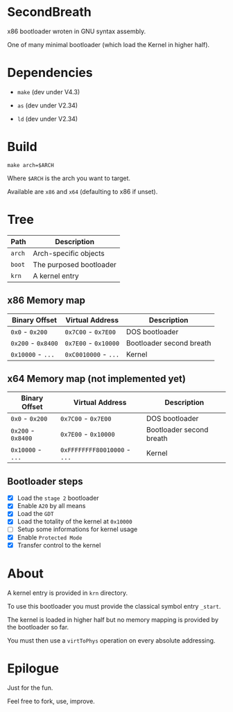 # SecondBreath

x86 bootloader wroten in GNU syntax assembly.

One of many minimal bootloader (which load the Kernel in higher half).


# Dependencies

  * `make` (dev under V4.3)

  * `as` (dev under V2.34)

  * `ld` (dev under V2.34)


# Build

`make arch=$ARCH`

Where `$ARCH` is the arch you want to target.

Available are `x86` and `x64` (defaulting to x86 if unset).


# Tree

| Path     | Description             |
|----------|-------------------------|
| `arch`   | Arch-specific objects   |
| `boot`   | The purposed bootloader |
| `krn`    | A kernel entry          |


## x86 Memory map

| Binary Offset        | Virtual Address      | Description
|----------------------|----------------------|-------------
| `0x0` - `0x200`      | `0x7C00` - `0x7E00`  | DOS bootloader
| `0x200` - `0x8400`   | `0x7E00` - `0x10000` | Bootloader second breath
| `0x10000` - `...`    | `0xC0010000` - `...` | Kernel


## x64 Memory map (not implemented yet)

| Binary Offset        | Virtual Address              | Description
|----------------------|------------------------------|-------------
| `0x0` - `0x200`      | `0x7C00` - `0x7E00`          | DOS bootloader
| `0x200` - `0x8400`   | `0x7E00` - `0x10000`         | Bootloader second breath
| `0x10000` - `...`    | `0xFFFFFFFF80010000` - `...` | Kernel


## Bootloader steps

- [X] Load the `stage 2` bootloader
- [X] Enable `A20` by all means
- [X] Load the `GDT`
- [X] Load the totality of the kernel at `0x10000`
- [ ] Setup some informations for kernel usage
- [X] Enable `Protected Mode`
- [X] Transfer control to the kernel

# About

A kernel entry is provided in `krn` directory.

To use this bootloader you must provide the classical symbol entry `_start`.

The kernel is loaded in higher half but no memory mapping is provided by the bootloader so far.

You must then use a `virtToPhys` operation on every absolute addressing.

# Epilogue

Just for the fun.

Feel free to fork, use, improve.